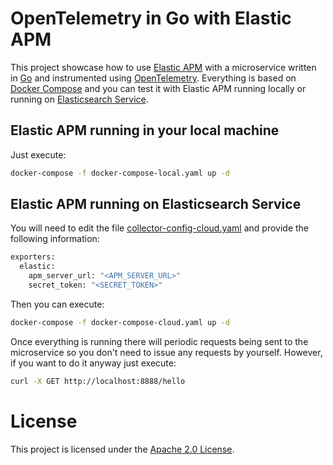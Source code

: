 # OpenTelemetry in Go with Elastic APM

This project showcase how to use [Elastic APM](https://www.elastic.co/apm) with a microservice written in [Go](https://golang.org/) and instrumented using [OpenTelemetry](https://opentelemetry.io/). Everything is based on [Docker Compose](https://docs.docker.com/compose/) and you can test it with Elastic APM running locally or running on [Elasticsearch Service](https://www.elastic.co/elasticsearch/service).

## Elastic APM running in your local machine

Just execute:

```bash
docker-compose -f docker-compose-local.yaml up -d
```

## Elastic APM running on Elasticsearch Service

You will need to edit the file [collector-config-cloud.yaml](collector-config-cloud.yaml) and provide the following information:

```bash
exporters:
  elastic:
    apm_server_url: "<APM_SERVER_URL>"
    secret_token: "<SECRET_TOKEN>"
```

Then you can execute:

```bash
docker-compose -f docker-compose-cloud.yaml up -d
```

Once everything is running there will periodic requests being sent to the microservice so you don't need to issue any requests by yourself. However, if you want to do it anyway just execute:

```bash
curl -X GET http://localhost:8888/hello
```

# License

This project is licensed under the [Apache 2.0 License](./LICENSE).

